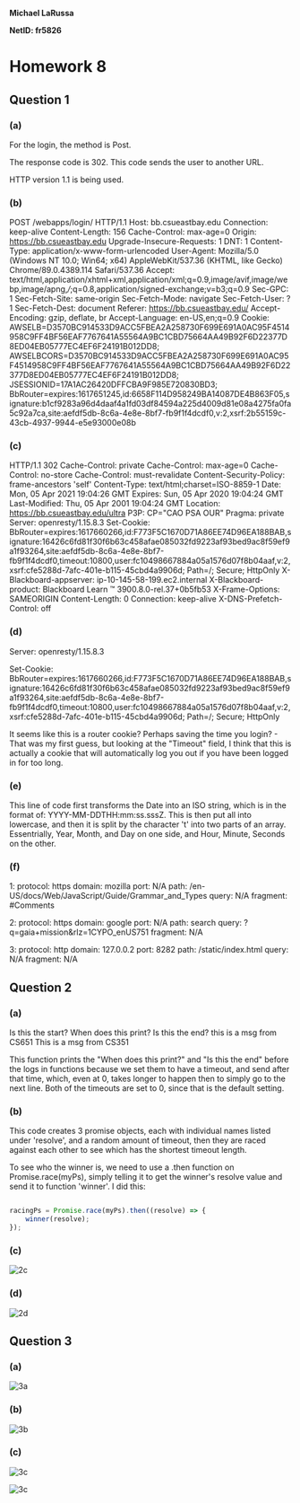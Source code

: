 **Michael LaRussa**

**NetID: fr5826**

# Homework 8

## Question 1


### (a)

For the login, the method is Post. 

The response code is 302. This code sends the user to another URL. 

HTTP version 1.1 is being used.

### (b)

POST /webapps/login/ HTTP/1.1
Host: bb.csueastbay.edu
Connection: keep-alive
Content-Length: 156
Cache-Control: max-age=0
Origin: https://bb.csueastbay.edu
Upgrade-Insecure-Requests: 1
DNT: 1
Content-Type: application/x-www-form-urlencoded
User-Agent: Mozilla/5.0 (Windows NT 10.0; Win64; x64) AppleWebKit/537.36 (KHTML, like Gecko) Chrome/89.0.4389.114 Safari/537.36
Accept: text/html,application/xhtml+xml,application/xml;q=0.9,image/avif,image/webp,image/apng,*/*;q=0.8,application/signed-exchange;v=b3;q=0.9
Sec-GPC: 1
Sec-Fetch-Site: same-origin
Sec-Fetch-Mode: navigate
Sec-Fetch-User: ?1
Sec-Fetch-Dest: document
Referer: https://bb.csueastbay.edu/
Accept-Encoding: gzip, deflate, br
Accept-Language: en-US,en;q=0.9
Cookie: AWSELB=D3570BC914533D9ACC5FBEA2A258730F699E691A0AC95F4514958C9FF4BF56EAF7767641A55564A9BC1CBD75664AA49B92F6D22377D8ED04EB05777EC4EF6F24191B012DD8; AWSELBCORS=D3570BC914533D9ACC5FBEA2A258730F699E691A0AC95F4514958C9FF4BF56EAF7767641A55564A9BC1CBD75664AA49B92F6D22377D8ED04EB05777EC4EF6F24191B012DD8; JSESSIONID=17A1AC26420DFFCBA9F985E720830BD3; BbRouter=expires:1617651245,id:6658F114D958249BA14087DE4B863F05,signature:b1cf9283a96d4daaf4a1fd03df84594a225d4009d81e08a4275fa0fa5c92a7ca,site:aefdf5db-8c6a-4e8e-8bf7-fb9f1f4dcdf0,v:2,xsrf:2b55159c-43cb-4937-9944-e5e93000e08b

### (c)

HTTP/1.1 302
Cache-Control: private
Cache-Control: max-age=0
Cache-Control: no-store
Cache-Control: must-revalidate
Content-Security-Policy: frame-ancestors 'self'
Content-Type: text/html;charset=ISO-8859-1
Date: Mon, 05 Apr 2021 19:04:26 GMT
Expires: Sun, 05 Apr 2020 19:04:24 GMT
Last-Modified: Thu, 05 Apr 2001 19:04:24 GMT
Location: https://bb.csueastbay.edu/ultra
P3P: CP="CAO PSA OUR"
Pragma: private
Server: openresty/1.15.8.3
Set-Cookie: BbRouter=expires:1617660266,id:F773F5C1670D71A86EE74D96EA188BAB,signature:16426c6fd81f30f6b63c458afae085032fd9223af93bed9ac8f59ef9a1f93264,site:aefdf5db-8c6a-4e8e-8bf7-fb9f1f4dcdf0,timeout:10800,user:fc10498667884a05a1576d07f8b04aaf,v:2,xsrf:cfe5288d-7afc-401e-b115-45cbd4a9906d; Path=/; Secure; HttpOnly
X-Blackboard-appserver: ip-10-145-58-199.ec2.internal
X-Blackboard-product: Blackboard Learn &#8482; 3900.8.0-rel.37+0b5fb53
X-Frame-Options: SAMEORIGIN
Content-Length: 0
Connection: keep-alive
X-DNS-Prefetch-Control: off

### (d)

Server: openresty/1.15.8.3

Set-Cookie: BbRouter=expires:1617660266,id:F773F5C1670D71A86EE74D96EA188BAB,signature:16426c6fd81f30f6b63c458afae085032fd9223af93bed9ac8f59ef9a1f93264,site:aefdf5db-8c6a-4e8e-8bf7-fb9f1f4dcdf0,timeout:10800,user:fc10498667884a05a1576d07f8b04aaf,v:2,xsrf:cfe5288d-7afc-401e-b115-45cbd4a9906d; Path=/; Secure; HttpOnly

It seems like this is a router cookie? Perhaps saving the time you login? - That was my first guess, but looking at the "Timeout" field, I think that this is actually a cookie that will automatically log you out if you have been logged in for too long.

### (e)

This line of code first transforms the Date into an ISO string, which is in the format of: YYYY-MM-DDTHH:mm:ss.sssZ. This is then put all into lowercase, and then it is split by the character 't' into two parts of an array. Essentrially, Year, Month, and Day on one side, and Hour, Minute, Seconds on the other.

### (f)

1:
protocol: https
domain: mozilla
port: N/A
path: /en-US/docs/Web/JavaScript/Guide/Grammar_and_Types
query: N/A
fragment: #Comments

2:
protocol: https
domain: google
port: N/A
path: search
query: ?q=gaia+mission&rlz=1CYPO_enUS751
fragment: N/A

3:
protocol: http
domain: 127.0.0.2
port: 8282
path: /static/index.html
query: N/A
fragment: N/A

## Question 2

### (a)

Is this the start?
When does this print?
Is this the end?
this is a msg from CS651
This is a msg from CS351

This function prints the "When does this print?" and "Is this the end" before the logs in functions because we set them to have a timeout, and send after that time, which, even at 0, takes longer to happen then to simply go to the next line. Both of the timeouts are set to 0, since that is the default setting.

### (b)

This code creates 3 promise objects, each with individual names listed under 'resolve', and a random amount of timeout, then they are raced against each other to see which has the shortest timeout length.

To see who the winner is, we need to use a .then function on Promise.race(myPs), simply telling it to get the winner's resolve value and send it to function 'winner'. I did this:

```javascript

racingPs = Promise.race(myPs).then((resolve) => {
	winner(resolve);
});

```

### (c)

![2c](images/Capture1.PNG)

### (d)

![2d](images/Capture2.PNG)

## Question 3

### (a)

![3a](images/Capture3.PNG)

### (b)

![3b](images/Capture4.PNG)

### (c)

![3c](images/Capture5.PNG)

![3c](images/Capture6.PNG)
